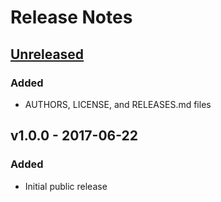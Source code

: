 # Release Notes

## [Unreleased]
### Added
* AUTHORS, LICENSE, and RELEASES.md files

## v1.0.0 - 2017-06-22
### Added
* Initial public release


[Unreleased]: https://github.com/powercap/CPUFreq-Swift/compare/v1.0.0...HEAD
